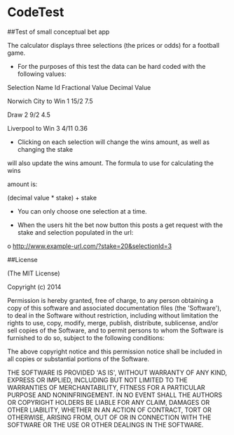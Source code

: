 CodeTest
========

##Test of small conceptual bet app



The calculator displays three selections (the prices or odds) for a football game.


- For the purposes of this test the data can be hard coded with the following values:

Selection Name Id Fractional Value Decimal Value

Norwich City to Win 1 15/2 7.5

Draw 2 9/2 4.5

Liverpool to Win 3 4/11 0.36


- Clicking on each selection will change the wins amount, as well as changing the stake 

will also update the wins amount. The formula to use for calculating the wins 

amount is:

 (decimal value * stake) + stake 


- You can only choose one selection at a time.

- When the users hit the bet now button this posts a get request with the stake and selection populated in the url: 

o http://www.example-url.com/?stake=20&selectionId=3


##License

(The MIT License)

Copyright (c) 2014

Permission is hereby granted, free of charge, to any person obtaining a copy of this software and associated documentation files (the 'Software'), to deal in the Software without restriction, including without limitation the rights to use, copy, modify, merge, publish, distribute, sublicense, and/or sell copies of the Software, and to permit persons to whom the Software is furnished to do so, subject to the following conditions:

The above copyright notice and this permission notice shall be included in all copies or substantial portions of the Software.

THE SOFTWARE IS PROVIDED 'AS IS', WITHOUT WARRANTY OF ANY KIND, EXPRESS OR IMPLIED, INCLUDING BUT NOT LIMITED TO THE WARRANTIES OF MERCHANTABILITY, FITNESS FOR A PARTICULAR PURPOSE AND NONINFRINGEMENT. IN NO EVENT SHALL THE AUTHORS OR COPYRIGHT HOLDERS BE LIABLE FOR ANY CLAIM, DAMAGES OR OTHER LIABILITY, WHETHER IN AN ACTION OF CONTRACT, TORT OR OTHERWISE, ARISING FROM, OUT OF OR IN CONNECTION WITH THE SOFTWARE OR THE USE OR OTHER DEALINGS IN THE SOFTWARE.
